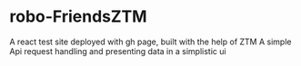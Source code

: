 # robo-FriendsZTM
A react test site  deployed with gh page,  built with the help of ZTM
A simple Api request handling and presenting data in a simplistic ui
